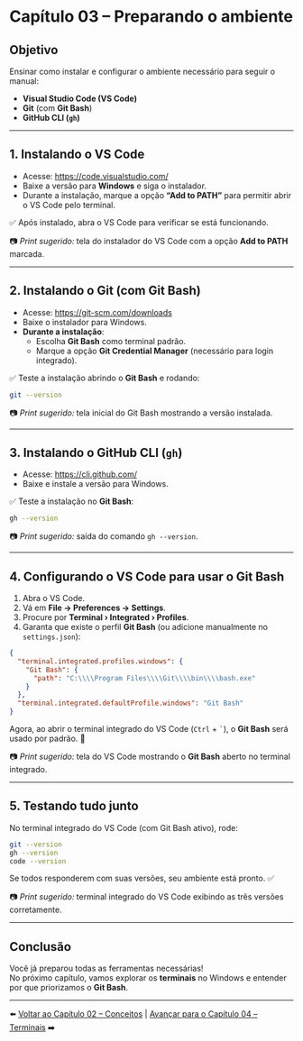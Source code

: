 # Capítulo 03 – Preparando o ambiente

## Objetivo
Ensinar como instalar e configurar o ambiente necessário para seguir o manual:  
- **Visual Studio Code (VS Code)**  
- **Git** (com **Git Bash**)  
- **GitHub CLI (`gh`)**

---

## 1. Instalando o VS Code
- Acesse: <https://code.visualstudio.com/>  
- Baixe a versão para **Windows** e siga o instalador.  
- Durante a instalação, marque a opção **“Add to PATH”** para permitir abrir o VS Code pelo terminal.  

✅ Após instalado, abra o VS Code para verificar se está funcionando.  

📷 *Print sugerido:* tela do instalador do VS Code com a opção **Add to PATH** marcada.  

---

## 2. Instalando o Git (com Git Bash)
- Acesse: <https://git-scm.com/downloads>  
- Baixe o instalador para Windows.  
- **Durante a instalação**:  
  - Escolha **Git Bash** como terminal padrão.  
  - Marque a opção **Git Credential Manager** (necessário para login integrado).  

✅ Teste a instalação abrindo o **Git Bash** e rodando:
```bash
git --version
```

📷 *Print sugerido:* tela inicial do Git Bash mostrando a versão instalada.  

---

## 3. Instalando o GitHub CLI (`gh`)
- Acesse: <https://cli.github.com/>  
- Baixe e instale a versão para Windows.  

✅ Teste a instalação no **Git Bash**:
```bash
gh --version
```

📷 *Print sugerido:* saída do comando `gh --version`.  

---

## 4. Configurando o VS Code para usar o Git Bash
1. Abra o VS Code.  
2. Vá em **File → Preferences → Settings**.  
3. Procure por **Terminal › Integrated › Profiles**.  
4. Garanta que existe o perfil **Git Bash** (ou adicione manualmente no `settings.json`):  
```json
{
  "terminal.integrated.profiles.windows": {
    "Git Bash": {
      "path": "C:\\\\Program Files\\\\Git\\\\bin\\\\bash.exe"
    }
  },
  "terminal.integrated.defaultProfile.windows": "Git Bash"
}
```

Agora, ao abrir o terminal integrado do VS Code (`Ctrl` + `` ` ``), o **Git Bash** será usado por padrão. 🎉  

📷 *Print sugerido:* tela do VS Code mostrando o **Git Bash** aberto no terminal integrado.  

---

## 5. Testando tudo junto
No terminal integrado do VS Code (com Git Bash ativo), rode:
```bash
git --version
gh --version
code --version
```

Se todos responderem com suas versões, seu ambiente está pronto. ✅  

📷 *Print sugerido:* terminal integrado do VS Code exibindo as três versões corretamente.  

---

## Conclusão
Você já preparou todas as ferramentas necessárias!  
No próximo capítulo, vamos explorar os **terminais** no Windows e entender por que priorizamos o **Git Bash**.  

---

⬅️ [Voltar ao Capítulo 02 – Conceitos](./02-conceitos.md) | [Avançar para o Capítulo 04 – Terminais](./04-terminais.md) ➡️
